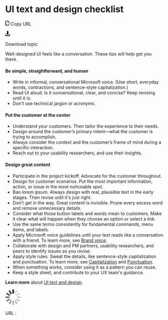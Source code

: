 ﻿# UI text and design checklist

![Copy URL](media/ui-text-design-checklist/Copy.png)
Copy URL

![Download](media/ui-text-design-checklist/Download.png)

Download topic

Well-designed UI feels like a conversation. These tips will help get you there. 

#### **Be simple, straightforward, and human**

  - Write
    in informal, conversational Microsoft voice. (Use short, everyday
    words, contractions, and sentence-style capitalization.) 
  - Read UI aloud. Is it conversational, clear, and concise? Keep revising until it is.
  - Don't use technical jargon or acronyms.

#### **Put the customer at the center**

  - Understand your customers. Then tailor the experience to their needs. 
  - Design around the customer’s primary intent—what the customer is trying to accomplish.
  - Always consider the context and the customer’s frame of mind during a specific interaction.
  - Reach out to your usability researchers, and use their insights.

#### **Design great content**

  - Participate in the project kickoff. Advocate for the customer throughout.
  - Design for customer scenarios. Put the most important information, action, or issue in the most noticeable spot. 
  - Ban *lorem ipsum.* Always design with real, plausible text in the early stages. Then revise until it's just right.
  - Don’t get in the way. Great content is invisible. Prune every excess word and remove unnecessary details.
  - Consider what those button labels and words mean to customers. Make it clear what will happen when they choose an option or select a link. 
  - Use the same terms consistently for fundamental commands, menu items, and labels. 
  - Apply Microsoft voice guidelines until your text reads like a conversation with a friend. To learn more, see [Brand voice](https://worldready.cloudapp.net/Styleguide/Read?id=2700&topicid=28361).
  - Collaborate with design and PM partners, usability researchers, and peers to identify issues as you revise. 
  - Apply style rules. Sweat the details, like sentence-style capitalization and punctuation. To learn more, see [Capitalization](https://worldready.cloudapp.net/Styleguide/Read?id=2700&topicid=28261) and [Punctuation](https://worldready.cloudapp.net/Styleguide/Read?id=2700&topicid=25519).
  - When something works, consider using it as a pattern you can reuse.
  - Keep a style sheet, and contribute to your UX team's guidance. 

**Learn more**  about [UI text and design](https://worldready.cloudapp.net/Styleguide/Read?id=2700&topicid=28880).

![In progress](media/ui-text-design-checklist/activity-large.gif)

URL :
